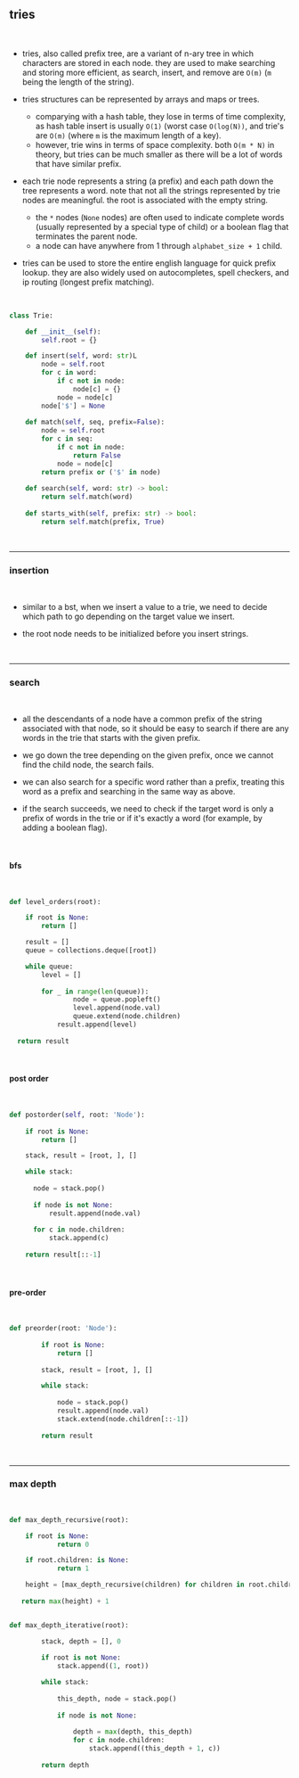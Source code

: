 ## tries

<br>

* tries, also called prefix tree, are a variant of n-ary tree in which characters are stored in each node. they are used to make searching and storing more efficient, as search, insert, and remove are `O(m)` (`m` being the length of the string).

* tries structures can be represented by arrays and maps or trees.
    * comparying with a hash table, they lose in terms of time complexity, as hash table insert is usually `O(1)` (worst case `O(log(N))`, and trie's are `O(m)` (where `m` is the maximum length of a key).
    * however, trie wins in terms of space complexity. both `O(m * N)` in theory, but tries can be much smaller as there will be a lot of words that have similar prefix.

  

* each trie node represents a string (a prefix) and each path down the tree represents a word. note that not all the strings represented by trie nodes are meaningful. the root is associated with the empty string.
    * the `*` nodes (`None` nodes) are often used to indicate complete words (usually represented by a special type of child) or a boolean flag that terminates the parent node.
    * a node can have anywhere from 1 through `alphabet_size + 1` child.

* tries can be used to store the entire english language for quick prefix lookup. they are also widely used on autocompletes, spell checkers, and ip routing (longest prefix matching).



<br>

```python
class Trie:

    def __init__(self):
        self.root = {}

    def insert(self, word: str)L
        node = self.root
        for c in word:
            if c not in node:
                node[c] = {}
            node = node[c]
        node['$'] = None
        
    def match(self, seq, prefix=False):
        node = self.root
        for c in seq:
            if c not in node:
                return False
            node = node[c]
        return prefix or ('$' in node)
        
    def search(self, word: str) -> bool:
        return self.match(word)
        
    def starts_with(self, prefix: str) -> bool:
        return self.match(prefix, True)
```

<br>

----

### insertion

<br>

* similar to a bst, when we insert a value to a trie, we need to decide which path to go depending on the target value we insert.

  
* the root node needs to be initialized before you insert strings.

<br>


---

### search

<br>

* all the descendants of a node have a common prefix of the string associated with that node, so it should be easy to search if there are any words in the trie that starts with the given prefix.

  
* we go down the tree depending on the given prefix, once we cannot find the child node, the search fails.

  
* we can also search for a specific word rather than a prefix, treating this word as a prefix and searching in the same way as above.

  
* if the search succeeds, we need to check if the target word is only a prefix of words in the trie or if it's exactly a word (for example, by adding a boolean flag).

<br>

#### bfs

<br>

```python
def level_orders(root):

    if root is None:
        return []

    result = []
    queue = collections.deque([root])

    while queue:
        level = []
        
        for _ in range(len(queue)):
                node = queue.popleft()
                level.append(node.val)
                queue.extend(node.children)
            result.append(level)
        
  return result
```

<br>

#### post order

<br>

```python
def postorder(self, root: 'Node'):
        
    if root is None:
        return []

    stack, result = [root, ], []

    while stack:
            
      node = stack.pop()
            
      if node is not None:
          result.append(node.val)
              
      for c in node.children:
          stack.append(c)
        
    return result[::-1]
```

<br>

#### pre-order

<br>

```python
def preorder(root: 'Node'):
        
        if root is None:
            return []
        
        stack, result = [root, ], []

        while stack:
                
            node = stack.pop()
            result.append(node.val)
            stack.extend(node.children[::-1])
            
        return result
```

<br>

----

### max depth

<br>

```python
def max_depth_recursive(root):

    if root is None:
            return 0

    if root.children: is None:
            return 1

    height = [max_depth_recursive(children) for children in root.children]
    
   return max(height) + 1


def max_depth_iterative(root):

        stack, depth = [], 0
  
        if root is not None:
            stack.append((1, root))

        while stack:
            
            this_depth, node = stack.pop()
          
            if node is not None:
              
                depth = max(depth, this_depth)
                for c in node.children:
                    stack.append((this_depth + 1, c))
        
        return depth
```
